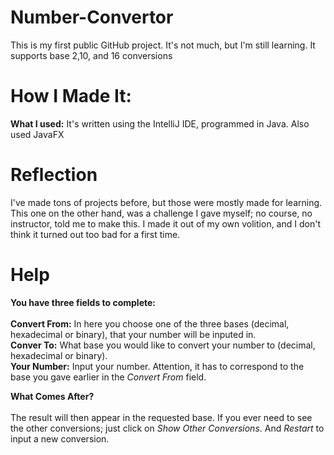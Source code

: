 # Number-Convertor
This is my first public GitHub project. It's not much, but I'm still learning. It supports base 2,10, and 16 conversions
# How I Made It:
**What I used:** It's written using the IntelliJ IDE, programmed in Java. Also used JavaFX
# Reflection
I've made tons of projects before, but those were mostly made for learning. This one on the other hand, was a challenge I gave myself; no course, no instructor, told me to make this. I made it out of my own volition, and I don't think it turned out too bad for a first time.
# Help
**You have three fields to complete:** \
\
**Convert From:** In here you choose one of the three bases (decimal, hexadecimal or binary), that your number will be inputed in.\
**Conver To:** What base you would like to convert your number to (decimal, hexadecimal or binary).\
**Your Number:** Input your number. Attention, it has to correspond to the base you gave earlier in the *Convert From* field.

**What Comes After?**\
\
The result will then appear in the requested base. If you ever need to see the other conversions; just click on *Show Other Conversions*. And *Restart* to input a new conversion.
